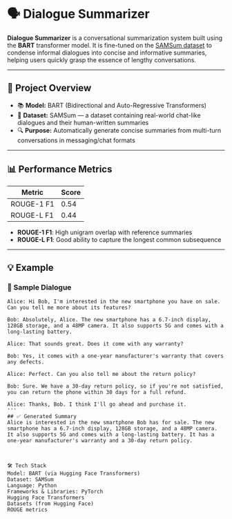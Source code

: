 # 🗣️ Dialogue Summarizer

**Dialogue Summarizer** is a conversational summarization system built using the **BART** transformer model. It is fine-tuned on the [SAMSum dataset](https://huggingface.co/datasets/samsum) to condense informal dialogues into concise and informative summaries, helping users quickly grasp the essence of lengthy conversations.

---

## 📌 Project Overview

- 📚 **Model:** BART (Bidirectional and Auto-Regressive Transformers)  
- 🧠 **Dataset:** SAMSum — a dataset containing real-world chat-like dialogues and their human-written summaries  
- 🔍 **Purpose:** Automatically generate concise summaries from multi-turn conversations in messaging/chat formats

---

## 📊 Performance Metrics

| Metric         | Score |
|----------------|-------|
| ROUGE-1 F1     | 0.54  |
| ROUGE-L F1     | 0.44  |

- **ROUGE-1 F1**: High unigram overlap with reference summaries  
- **ROUGE-L F1**: Good ability to capture the longest common subsequence

---

## 💡 Example

### 🔹 Sample Dialogue
```text
Alice: Hi Bob, I'm interested in the new smartphone you have on sale. Can you tell me more about its features?

Bob: Absolutely, Alice. The new smartphone has a 6.7-inch display, 128GB storage, and a 48MP camera. It also supports 5G and comes with a long-lasting battery.

Alice: That sounds great. Does it come with any warranty?

Bob: Yes, it comes with a one-year manufacturer's warranty that covers any defects.

Alice: Perfect. Can you also tell me about the return policy?

Bob: Sure. We have a 30-day return policy, so if you're not satisfied, you can return the phone within 30 days for a full refund.

Alice: Thanks, Bob. I think I'll go ahead and purchase it.
'''
## ✅ Generated Summary
Alice is interested in the new smartphone Bob has for sale. The new smartphone has a 6.7-inch display, 128GB storage, and a 48MP camera. It also supports 5G and comes with a long-lasting battery. It has a one-year manufacturer's warranty and a 30-day return policy.



🛠️ Tech Stack
Model: BART (via Hugging Face Transformers)
Dataset: SAMSum
Language: Python
Frameworks & Libraries: PyTorch
Hugging Face Transformers
Datasets (from Hugging Face)
ROUGE metrics
